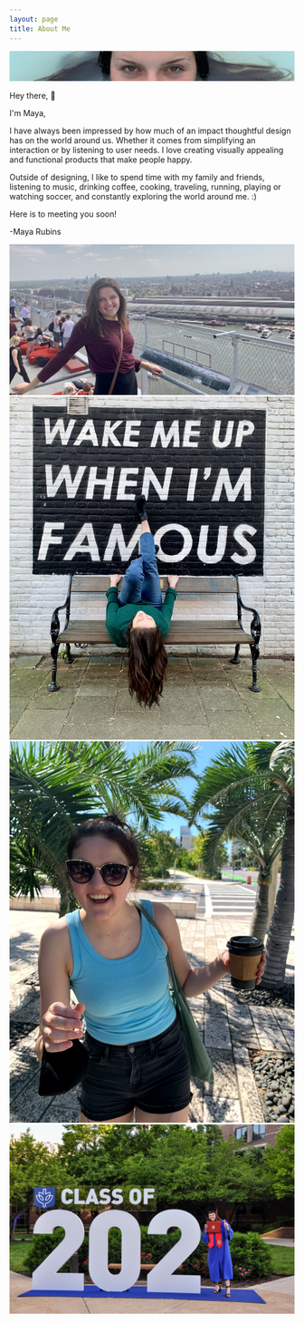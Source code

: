 ```yaml
---
layout: page
title: About Me
---
```


![eyes](eyes.jpg)

Hey there, 👋

I'm Maya,

I have always been impressed by how much of an impact thoughtful design has on the world around us. Whether it comes from simplifying an interaction or by listening to user needs. I love creating visually  appealing and functional products that make people happy.

Outside of designing, I like to spend time with my family and friends, listening to music, drinking coffee, cooking, traveling, running, playing or watching soccer, and constantly exploring the world around me. :)

Here is to meeting you soon!

-Maya Rubins

![amsterdam](amsterdam.jpg)
![Girl sitting on bench](bench.jpg)
![Girl in Miami](IMG_3653.jpg)
![Graduation](graduation.jpg)
